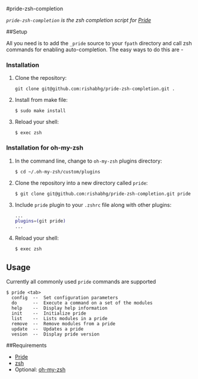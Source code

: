 #pride-zsh-completion

*`pride-zsh-completion` is the zsh completion script for
[Pride](https://github.com/prezi/pride)*

##Setup

All you need is to add the `_pride` source to your `fpath` directory and call zsh commands for enabling auto-completion. The easy ways to do this are - 

### Installation

1. Clone the repository:

    ```console
    git clone git@github.com:rishabhg/pride-zsh-completion.git .
    ```

2. Install from make file:

    ```console
    $ sudo make install
    ```
3. Reload your shell:

    ```console
    $ exec zsh
    ```
    
### Installation for oh-my-zsh

1. In the command line, change to `oh-my-zsh` plugins directory:

    ```console
    $ cd ~/.oh-my-zsh/custom/plugins
    ```

2. Clone the repository into a new directory called `pride`:

    ```console
    $ git clone git@github.com:rishabhg/pride-zsh-completion.git pride
    ```

3. Include `pride` plugin to your `.zshrc` file along with other plugins:

    ```zsh
    ...
    plugins=(git pride)
    ...
    ```

4. Reload your shell:

    ```console
    $ exec zsh
    ```

## Usage

Currently all commonly used `pride` commands are supported

```console
$ pride <tab>
  config  --  Set configuration parameters
  do      --  Execute a command on a set of the modules
  help    --  Display help information
  init    --  Initialize pride
  list    --  Lists modules in a pride
  remove  --  Remove modules from a pride
  update  --  Updates a pride
  vesion  --  Display pride version
```


##Requirements

- [Pride](https://github.com/prezi/pride)
- [zsh](http://www.zsh.org/)
- Optional: [oh-my-zsh](https://github.com/robbyrussell/oh-my-zsh)

